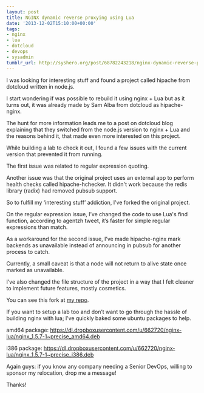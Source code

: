 ```yaml
---
layout: post
title: NGINX dynamic reverse proxying using Lua
date: '2013-12-02T15:10:00+00:00'
tags:
- nginx
- lua
- dotcloud
- devops
- sysadmin
tumblr_url: http://syshero.org/post/68782243218/nginx-dynamic-reverse-proxying-using-lua
---
```

I was looking for interesting stuff and found a project called hipache from dotcloud written in node.js.

I start wondering if was possible to rebuild it using nginx + Lua but as it turns out, it was already made by Sam Alba from dotcloud as hipache-nginx.
<!--more-->
The hunt for more information leads me to a post on dotcloud blog explaining that they switched from the node.js version to nginx + Lua and the reasons behind it, that made even more interested on this project.

While building a lab to check it out, I found a few issues with the current version that prevented it from running.

The first issue was related to regular expression quoting.

Another issue was that the original project uses an external app to perform health checks called hipache-hchecker. It didn't work because the redis library (radix) had removed pubsub support.

So to fulfill my ‘interesting stuff’ addiction, I’ve forked the original project.

On the regular expression issue, I’ve changed the code to use Lua's find function, according to agentzh tweet, it’s faster for simple regular expressions than match.

As a workaround for the second issue, I’ve made hipache-nginx mark backends as unavailable instead of announcing in pubsub for another process to catch.

Currently, a small caveat is that a node will not return to alive state once marked as unavailable.

I’ve also changed the file structure of the project in a way that I felt cleaner to implement future features, mostly cosmetics.

You can see this fork at [my repo](https://github.com/caquino/hipache-nginx).

If you want to setup a lab too and don’t want to go through the hassle of building nginx with lua; I’ve quickly baked some ubuntu packages to help.

amd64 package: https://dl.dropboxusercontent.com/u/662720/nginx-lua/nginx_1.5.7-1~precise_amd64.deb

i386 package: https://dl.dropboxusercontent.com/u/662720/nginx-lua/nginx_1.5.7-1~precise_i386.deb

Again guys: if you know any company needing a Senior DevOps, willing to sponsor my relocation, drop me a message!

Thanks! 
